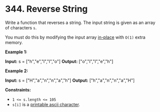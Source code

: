 # 344. Reverse String 

Write a function that reverses a string. The input string is given as an array of characters `s`.

You must do this by modifying the input array [in-place](https://en.wikipedia.org/wiki/In-place_algorithm) with `O(1)` extra memory.

**Example 1:**

**Input:** s = ["h","e","l","l","o"]
**Output:** ["o","l","l","e","h"]

**Example 2:**

**Input:** s = ["H","a","n","n","a","h"]
**Output:** ["h","a","n","n","a","H"]

**Constraints:**

- `1 <= s.length <= 105`
- `s[i]` is a [printable ascii character](https://en.wikipedia.org/wiki/ASCII#Printable_characters).